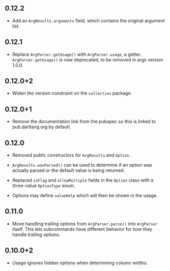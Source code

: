## 0.12.2

* Add an `ArgResults.arguments` field, which contains the original argument list.

## 0.12.1

* Replace `ArgParser.getUsage()` with `ArgParser.usage`, a getter.
  `ArgParser.getUsage()` is now deprecated, to be removed in args version 1.0.0.

## 0.12.0+2

* Widen the version constraint on the `collection` package.

## 0.12.0+1

* Remove the documentation link from the pubspec so this is linked to
  pub.dartlang.org by default.

## 0.12.0

* Removed public constructors for `ArgResults` and `Option`.
 
* `ArgResults.wasParsed()` can be used to determine if an option was actually
  parsed or the default value is being returned.

* Replaced `isFlag` and `allowMultiple` fields in the `Option` class with a
  three-value `OptionType` enum.
  
* Options may define `valueHelp` which will then be shown in the usage.

## 0.11.0

* Move handling trailing options from `ArgParser.parse()` into `ArgParser`
  itself. This lets subcommands have different behavior for how they handle
  trailing options.

## 0.10.0+2

* Usage ignores hidden options when determining column widths.
